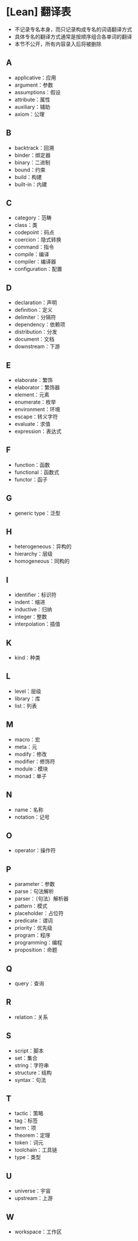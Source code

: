# [Lean] 翻译表

- 不记录专名本身，而只记录构成专名的词语翻译方式
- 具体专名的翻译方式通常是按顺序组合各单词的翻译
- 本节不公开，所有内容录入后将被删除

## A
- applicative：应用
- argument：参数
- assumptions：假设
- attribute：属性
- auxiliary：辅助
- axiom：公理

## B
- backtrack：回溯
- binder：绑定器
- binary：二进制
- bound：约束
- build：构建
- built-in：内建

## C
- category：范畴
- class：类
- codepoint：码点
- coercion：隐式转换
- command：指令
- compile：编译
- compiler：编译器
- configuration：配置

## D
- declaration：声明
- definition：定义
- delimiter：分隔符
- dependency：依赖项
- distribution：分发
- document：文档
- downstream：下游

## E
- elaborate：繁饰
- elaborator：繁饰器
- element：元素
- enumerate：枚举
- environment：环境
- escape：转义字符
- evaluate：求值
- expression：表达式

## F
- function：函数
- functional：函数式
- functor：函子

## G
- generic type：泛型

## H
- heterogeneous：异构的
- hierarchy：层级
- homogeneous：同构的

## I
- identifier：标识符
- indent：缩进
- inductive：归纳
- integer：整数
- interpolation：插值

## K
- kind：种类

## L
- level：层级
- library：库
- list：列表

## M
- macro：宏
- meta：元
- modify：修改
- modifier：修饰符
- module：模块
- monad：单子

## N
- name：名称
- notation：记号

## O
- operator：操作符

## P
- parameter：参数
- parse：句法解析
- parser：（句法）解析器
- pattern：模式
- placeholder：占位符
- predicate：谓词
- priority：优先级
- program：程序
- programming：编程
- proposition：命题

## Q
- query：查询

## R
- relation：关系

## S
- script：脚本
- set：集合
- string：字符串
- structure：结构
- syntax：句法

## T
- tactic：策略
- tag：标签
- term：项
- theorem：定理
- token：词元
- toolchain：工具链
- type：类型

## U
- universe：宇宙
- upstream：上游

## W
- workspace：工作区
